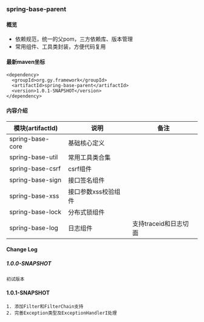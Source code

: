 ### spring-base-parent

#### 概览
- 依赖规范，统一的父pom，三方依赖库、版本管理
- 常用组件、工具类封装，方便代码复用

#### 最新maven坐标
```
<dependency>
  <groupId>org.gy.framework</groupId>
  <artifactId>spring-base-parent</artifactId>
  <version>1.0.1-SNAPSHOT</version>
</dependency>
```

#### 内容介绍
模块(artifactId) | 说明 | 备注
--- | --- | ---
spring-base-core | 基础核心定义 | 
spring-base-util | 常用工具类合集 | 
spring-base-csrf | csrf组件 | 
spring-base-sign | 接口签名组件 | 
spring-base-xss | 接口参数xss校验组件| 
spring-base-lock | 分布式锁组件 | 
spring-base-log | 日志组件 | 支持traceid和日志切面

#### Change Log
##### 1.0.0-SNAPSHOT
```
初试版本
```

#### 1.0.1-SNAPSHOT
```
1. 添加Filter和FilterChain支持
2. 完善Exception类型及ExceptionHandlerI处理
```